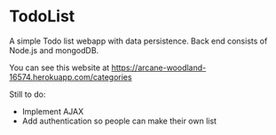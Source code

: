 # TodoList


A simple Todo list webapp with data persistence. Back end consists of Node.js and mongodDB.

You can see this website at https://arcane-woodland-16574.herokuapp.com/categories

Still to do:

- Implement AJAX
- Add authentication so people can make their own list

